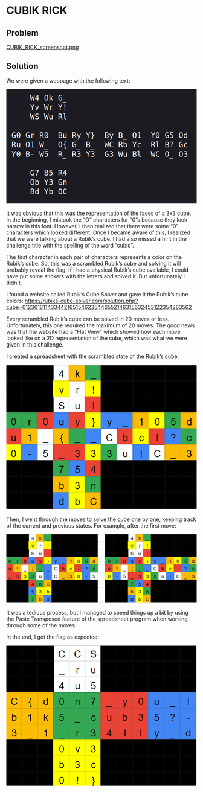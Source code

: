 # CUBIK RICK

## Problem

[CUBIK_RICK_screenshot.png](CUBIK_RICK_screenshot.png)

## Solution

We were given a webpage with the following text:

![CUBIK RICK screenshot](CUBIK_RICK_screenshot.png)

It was obvious that this was the representation of the faces of a 3x3 cube. In the beginning, I mistook the “O” characters for “0”s because they look narrow in this font. However, I then realized that there were some “0” characters which looked different. Once I became aware of this, I realized that we were talking about a Rubik’s cube. I had also missed a hint in the challenge title with the spelling of the word “cubic”.

The first character in each pair of characters represents a color on the Rubik’s cube. So, this was a scrambled Rubik’s cube and solving it will probably reveal the flag. If I had a physical Rubik’s cube available, I could have put some stickers with the letters and solved it. But unfortunately I didn’t.

I found a website called Rubik’s Cube Solver and gave it the Rubik’s cube colors: https://rubiks-cube-solver.com/solution.php?cube=0123616114334421651546235446552146315632453122354263562

Every scrambled Rubik’s cube can be solved in 20 moves or less. Unfortunately, this one required the maximum of 20 moves. The good news was that the website had a “Flat View” which showed how each move looked like on a 2D representation of the cube, which was what we were given in this challenge.

I created a spreadsheet with the scrambled state of the Rubik’s cube:

![Spreadsheet Screenshot 1](spreadsheet1.png)

Then, I went through the moves to solve the cube one by one, keeping track of the current and previous states. For example, after the first move:

![Spreadsheet Screenshot 2](spreadsheet2.png)

It was a tedious process, but I managed to speed things up a bit by using the Paste Transposed feature of the spreadsheet program when working through some of the moves.

In the end, I got the flag as expected:

![Spreadsheet Screenshot 3](spreadsheet3.png)
